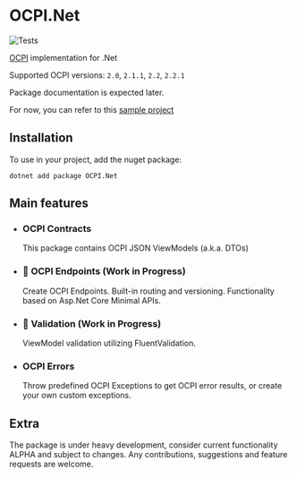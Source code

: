 # OCPI.Net

![Tests](https://github.com/BitzArt/OCPI.Net/actions/workflows/Tests.yml/badge.svg)

[OCPI](https://github.com/ocpi/ocpi) implementation for .Net

Supported OCPI versions: `2.0`, `2.1.1`, `2.2`, `2.2.1`

Package documentation is expected later.

For now, you can refer to this [sample project](sample/OCPI.Net.Sample)

## Installation

To use in your project, add the nuget package:
```
dotnet add package OCPI.Net
```

## Main features

- ### OCPI Contracts
  This package contains OCPI JSON ViewModels (a.k.a. DTOs)

- ### 🚧 OCPI Endpoints (Work in Progress)
  Create OCPI Endpoints. Built-in routing and versioning.
  Functionality based on Asp.Net Core Minimal APIs.

- ### 🚧 Validation (Work in Progress)
  ViewModel validation utilizing FluentValidation.

- ### OCPI Errors
  Throw predefined OCPI Exceptions to get OCPI error results, or create your own custom exceptions.

## Extra

The package is under heavy development, consider current functionality ALPHA and subject to changes.
Any contributions, suggestions and feature requests are welcome.


